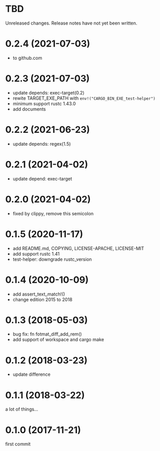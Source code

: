 TBD
===
Unreleased changes. Release notes have not yet been written.

0.2.4 (2021-07-03)
=====

* to github.com

0.2.3 (2021-07-03)
=====

* update depends: exec-target(0.2)
* rewite TARGET_EXE_PATH with `env!("CARGO_BIN_EXE_test-helper")`
* minimum support rustc 1.43.0
* add documents

0.2.2 (2021-06-23)
=====

* update depends: regex(1.5)

0.2.1 (2021-04-02)
=====

* update depend: exec-target

0.2.0 (2021-04-02)
=====

* fixed by clippy, remove this semicolon

0.1.5 (2020-11-17)
=====

* add README.md, COPYING, LICENSE-APACHE, LICENSE-MIT
* add support rustc 1.41
* test-helper: downgrade rustc_version

0.1.4 (2020-10-09)
=====

* add assert_text_match!()
* change edition 2015 to 2018

0.1.3 (2018-05-03)
=====

* bug fix: fn fotmat_diff_add_rem()
* add support of workspace and cargo make

0.1.2 (2018-03-23)
=====

* update difference

0.1.1 (2018-03-22)
=====
a lot of things...

0.1.0 (2017-11-21)
=====
first commit
